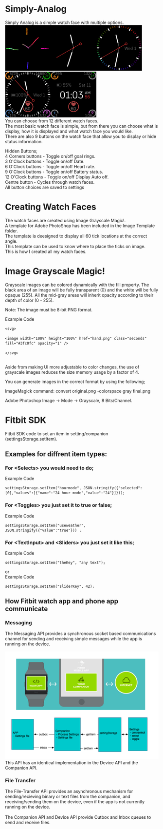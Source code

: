 # Simply-Analog
Simply Analog is a simple watch face with multiple options.<br>
<img src="/Screenshots/SimplyAnalog.png" width="150" hight="150"><img src="/Screenshots/Simply-Analog-screenshot-2.png" width="150" hight="150"><img src="/Screenshots/Simply-Analog-screenshot.png" width="150" hight="150"><img src="/Screenshots/Simply-Analog-screenshot-3.png" width="150" hight="150"><img src="/Screenshots/Simply-Analog-screenshot-5.png" width="150" hight="150"></br>
You can choose from 12 different watch faces.<br> 
The most basic watch face is simple, but from there you can choose what is display, how it is displayed and what watch face you would like.<br>
There are also 9 buttons on the watch face that allow you to display or hide status information.<br>

Hidden Buttons;<br>
4 Corners buttons - Toggle on/off goal rings.<br>
3 O'Clock buttons - Toggle on/off Date.<br>
6 O'Clock buttons - Toggle on/off Heart rate.<br>
9 O'Clock buttons - Toggle on/off Battery status.<br>
12 O'Clock buttons - Toggle on/off Display Auto off.<br>
Centre button - Cycles through watch faces.<br>
All button choices are saved to settings<br>

# Creating Watch Faces
The watch faces are created using Image Grayscale Magic!.<br>
A template for Adobe PhotoShop has been included in the Image Template folder.<br>
The template is deesigned to display all 60 tick locations at the correct angle.<br>
This template can be used to know where to place the ticks on image.<br>
This is how I created all my watch faces.<br>

# Image Grayscale Magic!
Grayscale images can be colored dynamically with the fill property. The black area of an image will be fully transparent (0) and the white will be fully opaque (255). All the mid-gray areas will inherit opacity according to their depth of color (0 - 255).

Note: The image must be 8-bit PNG format.</br>

Example Code
<div class="codeWrap app">
<pre class="language-markup"><code class="language-markup"><span class="token tag"><span class="token tag"><span class="token punctuation">&lt;</span>svg</span>&gt;</span></span></br>
&lt;</span>image width="100%" height="100%" href="hand.png" class="seconds" fill="#3fc0fc" opacity="1" /</span>&gt;</span></span></br>
&lt;/</span>svg</span>&gt;</span></span></br>
</code></pre>
</div>

Aside from making UI more adjustable to color changes, the use of grayscale images reduces the size memory usage by a factor of 4.

You can generate images in the correct format by using the following; 

 ImageMagick command: convert original.png -colorspace gray final.png

 Adobe Photoshop Image -> Mode -> Grayscale, 8 Bits/Channel.

# Fitbit SDK
Fitbit SDK code to set an item in setting/companion (settingsStorage.setItem).
<h2>Examples for diffrent item types:</h2>
<h3>For &lt;</span>Selects</span>&gt;</span></span> you would need to do;</h3> 
Example Code
<div class="codeWrap app">
<pre class="language-markup"><code class="language-markup"><span class="token tag"><span class="token tag"><span class="token punctuation">settingsStorage.setItem("hourmode", JSON.stringify({"selected":[0],"values":[{"name":"24 hour mode","value":"24"}]}));
</code></pre>
</div>
 
<h3>For &lt;</span>Toggles</span>&gt;</span></span> you just set it to true or false;</h3>
Example Code
<div class="codeWrap app">
<pre class="language-markup"><code class="language-markup"><span class="token tag"><span class="token tag"><span class="token punctuation">settingsStorage.setItem("useweather", JSON.stringify({"value":"true"})) ;
</code></pre>
</div>
 
<h3>For &lt;</span>TextInput</span>&gt;</span></span> and &lt;</span>Sliders</span>&gt;</span></span> you just set it like this;</h3>
Example Code
<div class="codeWrap app">
<pre class="language-markup"><code class="language-markup"><span class="token tag"><span class="token tag"><span class="token punctuation">settingsStorage.setItem("theKey", "any text");
</code></pre>
</div>
or</br> 
Example Code
<div class="codeWrap app">
<pre class="language-markup"><code class="language-markup"><span class="token tag"><span class="token tag"><span class="token punctuation">settingsStorage.setItem("sliderKey", 42);
</code></pre>
</div>

<h2>How Fitbit watch app and phone app communicate</h2>
<h3>Messaging</h3>
The Messaging API provides a synchronous socket based communications channel for sending and receiving simple messages while the app is running on the device.<br><br>
<img src="Fitbit Comunication SDK.png" width="670" hight="470">
This API has an identical implementation in the Device API and the Companion API.<br>

<h3>File Transfer</h3>
The File-Transfer API provides an asynchronous mechanism for sending/recieving binary or text files from the companion, and receiving/sending them on the device, even if the app is not currently running on the device.<br><br>
The Companion API and Device API provide Outbox and Inbox queues to send and receive files.<br>
